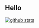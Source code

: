 ## Hello 

[![github stats](https://github-readme-stats.vercel.app/api?username=jhhong0509&hide=issues&theme=onedark)](https://github.com/anuraghazra/github-readme-stats)
